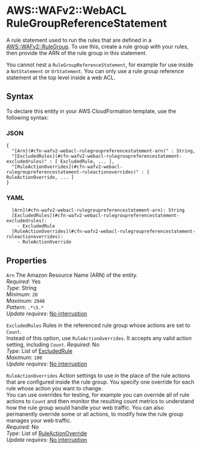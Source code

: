 # AWS::WAFv2::WebACL RuleGroupReferenceStatement<a name="aws-properties-wafv2-webacl-rulegroupreferencestatement"></a>

A rule statement used to run the rules that are defined in a [AWS::WAFv2::RuleGroup](aws-resource-wafv2-rulegroup.md)\. To use this, create a rule group with your rules, then provide the ARN of the rule group in this statement\.

You cannot nest a `RuleGroupReferenceStatement`, for example for use inside a `NotStatement` or `OrStatement`\. You can only use a rule group reference statement at the top level inside a web ACL\.

## Syntax<a name="aws-properties-wafv2-webacl-rulegroupreferencestatement-syntax"></a>

To declare this entity in your AWS CloudFormation template, use the following syntax:

### JSON<a name="aws-properties-wafv2-webacl-rulegroupreferencestatement-syntax.json"></a>

```
{
  "[Arn](#cfn-wafv2-webacl-rulegroupreferencestatement-arn)" : String,
  "[ExcludedRules](#cfn-wafv2-webacl-rulegroupreferencestatement-excludedrules)" : [ ExcludedRule, ... ],
  "[RuleActionOverrides](#cfn-wafv2-webacl-rulegroupreferencestatement-ruleactionoverrides)" : [ RuleActionOverride, ... ]
}
```

### YAML<a name="aws-properties-wafv2-webacl-rulegroupreferencestatement-syntax.yaml"></a>

```
  [Arn](#cfn-wafv2-webacl-rulegroupreferencestatement-arn): String
  [ExcludedRules](#cfn-wafv2-webacl-rulegroupreferencestatement-excludedrules):
    - ExcludedRule
  [RuleActionOverrides](#cfn-wafv2-webacl-rulegroupreferencestatement-ruleactionoverrides):
    - RuleActionOverride
```

## Properties<a name="aws-properties-wafv2-webacl-rulegroupreferencestatement-properties"></a>

`Arn` <a name="cfn-wafv2-webacl-rulegroupreferencestatement-arn"></a>
The Amazon Resource Name \(ARN\) of the entity\.  
_Required_: Yes  
_Type_: String  
_Minimum_: `20`  
_Maximum_: `2048`  
_Pattern_: `.*\S.*`  
_Update requires_: [No interruption](https://docs.aws.amazon.com/AWSCloudFormation/latest/UserGuide/using-cfn-updating-stacks-update-behaviors.html#update-no-interrupt)

`ExcludedRules` <a name="cfn-wafv2-webacl-rulegroupreferencestatement-excludedrules"></a>
Rules in the referenced rule group whose actions are set to `Count`\.  
Instead of this option, use `RuleActionOverrides`\. It accepts any valid action setting, including `Count`\.
_Required_: No  
_Type_: List of [ExcludedRule](aws-properties-wafv2-webacl-excludedrule.md)  
_Maximum_: `100`  
_Update requires_: [No interruption](https://docs.aws.amazon.com/AWSCloudFormation/latest/UserGuide/using-cfn-updating-stacks-update-behaviors.html#update-no-interrupt)

`RuleActionOverrides` <a name="cfn-wafv2-webacl-rulegroupreferencestatement-ruleactionoverrides"></a>
Action settings to use in the place of the rule actions that are configured inside the rule group\. You specify one override for each rule whose action you want to change\.  
You can use overrides for testing, for example you can override all of rule actions to `Count` and then monitor the resulting count metrics to understand how the rule group would handle your web traffic\. You can also permanently override some or all actions, to modify how the rule group manages your web traffic\.  
_Required_: No  
_Type_: List of [RuleActionOverride](aws-properties-wafv2-webacl-ruleactionoverride.md)  
_Update requires_: [No interruption](https://docs.aws.amazon.com/AWSCloudFormation/latest/UserGuide/using-cfn-updating-stacks-update-behaviors.html#update-no-interrupt)

